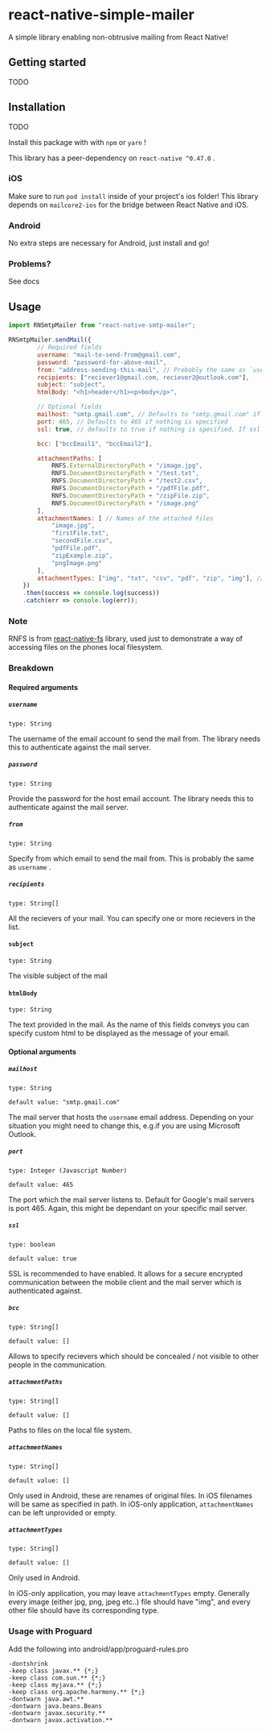 # react-native-simple-mailer

A simple library enabling non-obtrusive mailing from React Native!

## Getting started

TODO

## Installation

TODO

Install this package with with `npm` or `yarn` !

This library has a peer-dependency on `react-native ^0.47.0` .

### iOS

Make sure to run `pod install` inside of your project's ios folder! This library depends on `mailcore2-ios` for the bridge between React Native and iOS.

### Android

No extra steps are necessary for Android, just install and go!

### Problems?

See docs

## Usage

``` javascript
import RNSmtpMailer from "react-native-smtp-mailer";

RNSmtpMailer.sendMail({
        // Required fields
        username: "mail-to-send-from@gmail.com",
        password: "password-for-above-mail",
        from: "address-sending-this-mail", // Probably the same as `username` 
        recipients: ["reciever1@gmail.com, reciever2@outlook.com"],
        subject: "subject",
        htmlBody: "<h1>header</h1><p>body</p>",

        // Optional fields
        mailhost: "smtp.gmail.com", // Defaults to "smtp.gmail.com" if nothing is specified
        port: 465, // Defaults to 465 if nothing is specified
        ssl: true, // defaults to true if nothing is specified. If ssl is set to false, TLS is enabled.

        bcc: ["bccEmail1", "bccEmail2"],

        attachmentPaths: [
            RNFS.ExternalDirectoryPath + "/image.jpg",
            RNFS.DocumentDirectoryPath + "/test.txt",
            RNFS.DocumentDirectoryPath + "/test2.csv",
            RNFS.DocumentDirectoryPath + "/pdfFile.pdf",
            RNFS.DocumentDirectoryPath + "/zipFile.zip",
            RNFS.DocumentDirectoryPath + "/image.png"
        ],
        attachmentNames: [ // Names of the attached files
            "image.jpg",
            "firstFile.txt",
            "secondFile.csv",
            "pdfFile.pdf",
            "zipExample.zip",
            "pngImage.png"
        ],
        attachmentTypes: ["img", "txt", "csv", "pdf", "zip", "img"], // Necessary to preserve the order as the files in attachmentPaths
    })
    .then(success => console.log(success))
    .catch(err => console.log(err));
```

### Note

RNFS is from <a href="https://github.com/itinance/react-native-fs">react-native-fs</a> library, used just to demonstrate a way of accessing files on the phones local filesystem.

### Breakdown

#### Required arguments

##### `username` 

`type: String` 

The username of the email account to send the mail from. The library needs this to authenticate against the mail server.

##### `password` 

`type: String` 

Provide the password for the host email account. The library needs this to authenticate against the
mail server.

##### `from` 

`type: String` 

Specify from which email to send the mail from. This is probably the same as `username` .

##### `recipients` 

`type: String[]` 

All the recievers of your mail. You can specify one or more recievers in the list.

#### `subject` 

`type: String` 

The visible subject of the mail

#### `htmlBody` 

`type: String` 

The text provided in the mail. As the name of this fields conveys you can specify custom html to be
displayed as the message of your email.

#### Optional arguments

##### `mailhost` 

`type: String` 

`default value: "smtp.gmail.com"` 

The mail server that hosts the `username` email address. Depending on your situation you might need to
change this, e.g.if you are using Microsoft Outlook.

##### `port` 

`type: Integer (Javascript Number)` 

`default value: 465` 

The port which the mail server listens to. Default for Google's mail servers is port 465. Again, this 
might be dependant on your specific mail server.

##### `ssl` 

`type: boolean` 

`default value: true` 

SSL is recommended to have enabled. It allows for a secure encrypted communication between the mobile client and the mail server which is authenticated against.

##### `bcc` 

`type: String[]` 

`default value: []` 

Allows to specify recievers which should be concealed / not visible to other people in the communication.

##### `attachmentPaths` 

`type: String[]` 

`default value: []` 

Paths to files on the local file system.

##### `attachmentNames` 

`type: String[]` 

`default value: []` 

Only used in Android, these are renames of original files. In iOS filenames will be same as specified in path. In iOS-only application, `attachmentNames` can be left unprovided or empty.

##### `attachmentTypes` 

`type: String[]` 

`default value: []` 

Only used in Android.

In iOS-only application, you may leave `attachmentTypes` empty. Generally every image (either jpg, png, jpeg etc..) file should have "img", and every other file should have its corresponding type.

### Usage with Proguard

Add the following into android/app/proguard-rules.pro

``` 
-dontshrink
-keep class javax.** {*;}
-keep class com.sun.** {*;}
-keep class myjava.** {*;}
-keep class org.apache.harmony.** {*;}
-dontwarn java.awt.**
-dontwarn java.beans.Beans
-dontwarn javax.security.**
-dontwarn javax.activation.**
```

